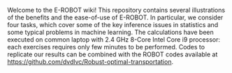 Welcome to the E-ROBOT wiki! This repository contains several illustrations of the benefits and the ease-of-use of E-ROBOT. In particular, we consider four tasks, which cover some of the key inference issues in statistics and some typical problems in machine learning. The calculations have been executed on common laptop with 2.4 GHz 8-Core Intel Core i9 processor: each exercises requires only few minutes to be performed. Codes to replicate our results can be combined with the ROBOT codes available at https://github.com/dvdlvc/Robust-optimal-transportation.
